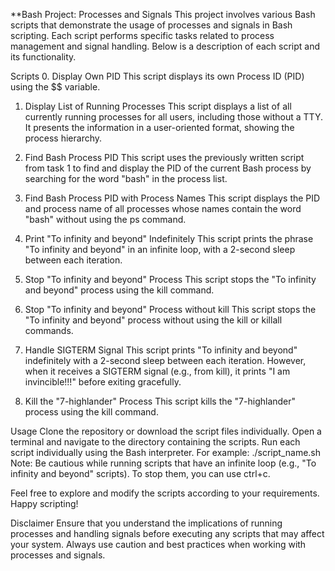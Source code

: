 **Bash Project: Processes and Signals
This project involves various Bash scripts that demonstrate the usage of processes and signals in Bash scripting. Each script performs specific tasks related to process management and signal handling. Below is a description of each script and its functionality.

Scripts
0. Display Own PID
This script displays its own Process ID (PID) using the $$ variable.

1. Display List of Running Processes
This script displays a list of all currently running processes for all users, including those without a TTY. It presents the information in a user-oriented format, showing the process hierarchy.

2. Find Bash Process PID
This script uses the previously written script from task 1 to find and display the PID of the current Bash process by searching for the word "bash" in the process list.

3. Find Bash Process PID with Process Names
This script displays the PID and process name of all processes whose names contain the word "bash" without using the ps command.

4. Print "To infinity and beyond" Indefinitely
This script prints the phrase "To infinity and beyond" in an infinite loop, with a 2-second sleep between each iteration.

5. Stop "To infinity and beyond" Process
This script stops the "To infinity and beyond" process using the kill command.

6. Stop "To infinity and beyond" Process without kill
This script stops the "To infinity and beyond" process without using the kill or killall commands.

7. Handle SIGTERM Signal
This script prints "To infinity and beyond" indefinitely with a 2-second sleep between each iteration. However, when it receives a SIGTERM signal (e.g., from kill), it prints "I am invincible!!!" before exiting gracefully.

8. Kill the "7-highlander" Process
This script kills the "7-highlander" process using the kill command.

Usage
Clone the repository or download the script files individually.
Open a terminal and navigate to the directory containing the scripts.
Run each script individually using the Bash interpreter. For example: ./script_name.sh
Note: Be cautious while running scripts that have an infinite loop (e.g., "To infinity and beyond" scripts). To stop them, you can use ctrl+c.

Feel free to explore and modify the scripts according to your requirements. Happy scripting!

Disclaimer
Ensure that you understand the implications of running processes and handling signals before executing any scripts that may affect your system. Always use caution and best practices when working with processes and signals.
